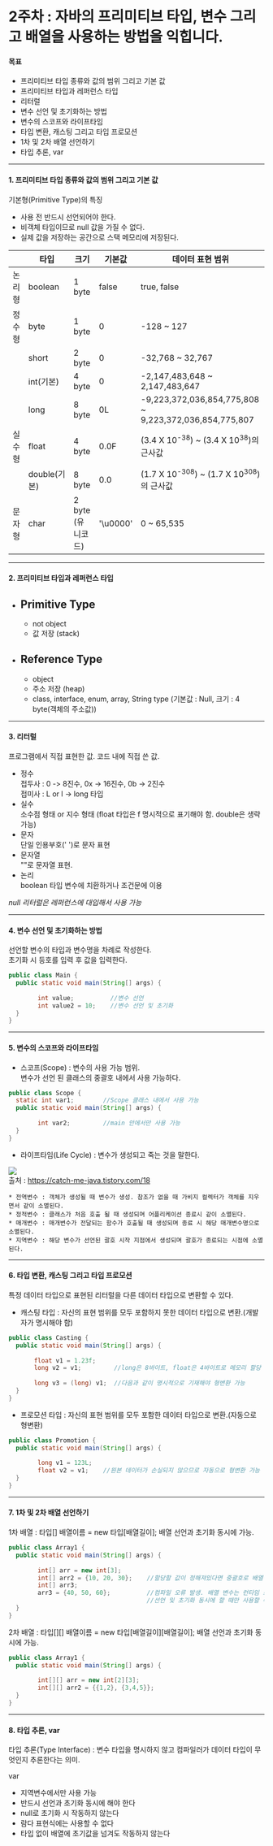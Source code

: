 # 2주차 : 자바의 프리미티브 타입, 변수 그리고 배열을 사용하는 방법을 익힙니다.

#### 목표

- 프리미티브 타입 종류와 값의 범위 그리고 기본 값
- 프리미티브 타입과 레퍼런스 타입
- 리터럴
- 변수 선언 및 초기화하는 방법
- 변수의 스코프와 라이프타임
- 타입 변환, 캐스팅 그리고 타입 프로모션
- 1차 및 2차 배열 선언하기
- 타입 추론, var

------------


#### 1. 프리미티브 타입 종류와 값의 범위 그리고 기본 값  
  기본형(Primitive Type)의 특징  
  - 사용 전 반드시 선언되어야 한다.
  - 비객체 타입이므로 null 값을 가질 수 없다.
  - 실제 값을 저장하는 공간으로 스택 메모리에 저장된다.  
  
  ||타입|크기|기본값|데이터 표현 범위|
|-----|----|----|----|---------|
|논리형|boolean|1 byte|false|true, false|
|정수형|byte|1 byte|0|-128 ~ 127|
||short|2 byte|0|-32,768 ~ 32,767|
||int(기본)|4 byte|0|-2,147,483,648 ~ 2,147,483,647|
||long|8 byte|0L|-9,223,372,036,854,775,808 ~ 9,223,372,036,854,775,807|
|실수형|float|4 byte|0.0F|(3.4 X 10<sup>-38</sup>) ~ (3.4 X 10<sup>38</sup>)의 근사값|
||double(기본)|8 byte|0.0|(1.7 X 10<sup>-308</sup>) ~ (1.7 X 10<sup>308</sup>)의 근사값|
|문자형|char|2 byte (유니코드)|'\u0000'|0 ~ 65,535|  

------------


#### 2. 프리미티브 타입과 레퍼런스 타입  

* ## Primitive Type
  - not object
  - 값 저장 (stack)
* ## Reference Type
  - object
  - 주소 저장 (heap)
  - class, interface, enum, array, String type (기본값 : Null, 크기 : 4 byte(객체의 주소값))


------------


#### 3. 리터럴  
프로그램에서 직접 표현한 값. 코드 내에 직접 쓴 값.  
- 정수  
  접두사 : 0 -> 8진수, 0x -> 16진수, 0b -> 2진수  
  접미사 : L or l -> long 타입
- 실수  
  소수점 형태 or 지수 형태 (float 타입은 f 명시적으로 표기해야 함. double은 생략 가능)
- 문자  
  단일 인용부호(' ')로 문자 표현
- 문자열  
  ""로 문자열 표현.
- 논리  
  boolean 타입 변수에 치환하거나 조건문에 이용  
    
*null 리터럴은 레퍼런스에 대입해서 사용 가능*


------------


#### 4. 변수 선언 및 초기화하는 방법  
선언할 변수의 타입과 변수명을 차례로 작성한다.  
초기화 시 등호를 입력 후 값을 입력한다.  

```java
public class Main {
  public static void main(String[] args) {
  
        int value;          //변수 선언
        int value2 = 10;    //변수 선언 및 초기화
  }
}
```  

------------


#### 5. 변수의 스코프와 라이프타임  
- 스코프(Scope) : 변수의 사용 가능 범위.  
  변수가 선언 된 클래스의 중괄호 내에서 사용 가능하다.  
  
```java
public class Scope {
  static int var1;        //Scope 클래스 내에서 사용 가능
  public static void main(String[] args) {
  
        int var2;         //main 안에서만 사용 가능
  }
}
```   

- 라이프타임(Life Cycle) : 변수가 생성되고 죽는 것을 말한다.  
  
![](https://img1.daumcdn.net/thumb/R1280x0/?scode=mtistory2&fname=https%3A%2F%2Fblog.kakaocdn.net%2Fdn%2FczMkKK%2FbtqNQvTOx5C%2FIy0Cgy4pJVRLOt2GUS5S2k%2Fimg.png)  
출처 : https://catch-me-java.tistory.com/18  
  
    * 전역변수 : 객체가 생성될 때 변수가 생성. 참조가 없을 때 가비지 컬렉터가 객체를 지우면서 같이 소멸된다.
    * 정적변수 : 클래스가 처음 호출 될 때 생성되며 어플리케이션 종료시 같이 소멸된다.
    * 매개변수 : 매개변수가 전달되는 함수가 호출될 때 생성되며 종료 시 해당 매개변수명으로 소멸된다.
    * 지역변수 : 해당 변수가 선언된 괄호 시작 지점에서 생성되며 괄호가 종료되는 시점에 소멸된다.  
  

------------


#### 6. 타입 변환, 캐스팅 그리고 타입 프로모션  
특정 데이터 타입으로 표현된 리터럴을 다른 데이터 타입으로 변환할 수 있다.  
- 캐스팅 타입 : 자신의 표현 범위를 모두 포함하지 못한 데이터 타입으로 변환.(개발자가 명시해야 함)  
    
```java
public class Casting {
  public static void main(String[] args) {
  
       float v1 = 1.23f;
       long v2 = v1;         //long은 8바이트, float은 4바이트로 메모리 할당 크기는 더 크지만 소수점 표현이 불가하므로 컴파일 오류
        
       long v3 = (long) v1;  //다음과 같이 명시적으로 기재해야 형변환 가능
  }
}
```    
      
- 프로모션 타입 : 자신의 표현 범위를 모두 포함한 데이터 타입으로 변환.(자동으로 형변환)  
  
```java
public class Promotion {
  public static void main(String[] args) {
  
        long v1 = 123L;
        float v2 = v1;    //원본 데이터가 손실되지 않으므로 자동으로 형변환 가능
  }
}
```    


------------


#### 7. 1차 및 2차 배열 선언하기  
  
1차 배열 : 타입[] 배열이름 = new 타입[배열길이]; 배열 선언과 초기화 동시에 가능.  
```java
public class Array1 {
  public static void main(String[] args) {
  
        int[] arr = new int[3];
        int[] arr2 = {10, 20, 30};    //할당할 값이 정해져있다면 중괄호로 배열 객체 만들 수 있다.
        int[] arr3;
        arr3 = {40, 50, 60};          //컴파일 오류 발생. 배열 변수는 런타임 스택 영역에, 값은 가비지 컬렉션 힙 영역에 객체가 생성.
                                      //선언 및 초기화 동시에 할 때만 사용할 수 있는 방법이다.
  }
}
```  
  
2차 배열 : 타입[][] 배열이름 = new 타입[배열길이][배열길이]; 배열 선언과 초기화 동시에 가능.  
```java
public class Array1 {
  public static void main(String[] args) {
  
        int[][] arr = new int[2][3];
        int[][] arr2 = {{1,2}, {3,4,5}};
  }
}
```  
  
------------


#### 8. 타입 추론, var  
  
타입 추론(Type Interface) : 변수 타입을 명시하지 않고 컴파일러가 데이터 타입이 무엇인지 추론한다는 의미.

var  
- 지역변수에서만 사용 가능
- 반드시 선언과 초기화 동시에 해야 한다
- null로 초기화 시 작동하지 않는다
- 람다 표현식에는 사용할 수 없다
- 타입 없이 배열에 초기값을 넘겨도 작동하지 않는다  
